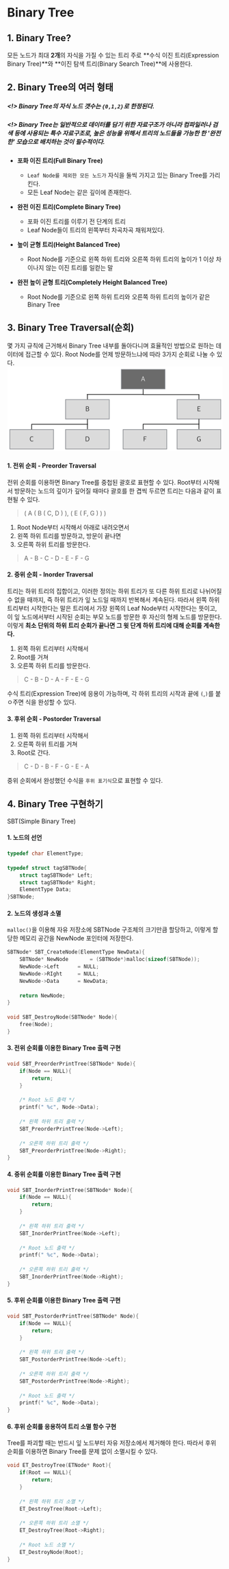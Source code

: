 # Binary Tree

## 1. Binary Tree?
모든 노드가 최대 **2개**의 자식을 가질 수 있는 트리
주로 **수식 이진 트리(Expression Binary Tree)**와 **이진 탐색 트리(Binary Search Tree)**에 사용한다.

## 2. Binary Tree의 여러 형태
##### <!> Binary Tree의 자식 노드 갯수는 `{0,1,2}`로 한정된다.
##### <!> Binary Tree는 일반적으로 데이터를 담기 위한 자료구조가 아니라 컴파일러나 검색 등에 사용되는 특수 자료구조로, 높은 성능을 위해서 트리의 노드들을 가능한 한 '완전한' 모습으로 배치하는 것이 필수적이다.

* **포화 이진 트리(Full Binary Tree)**
  * `Leaf Node를 제외한 모든 노드가` 자식을 둘씩 가지고 있는 Binary Tree를 가리킨다. 
  * 모든 Leaf Node는 같은 깊이에 존재한다.

* **완전 이진 트리(Complete Binary Tree)**
  * 포화 이진 트리를 이루기 전 단계의 트리
  * Leaf Node들이 트리의 왼쪽부터 차곡차곡 채워져있다.

* **높이 균형 트리(Height Balanced Tree)**
  * Root Node를 기준으로 왼쪽 하위 트리와 오른쪽 하위 트리의 높이가 1 이상 차이나지 않는 이진 트리를 일컫는 말

* **완전 높이 균형 트리(Completely Height Balanced Tree)**
  * Root Node를 기준으로 왼쪽 하위 트리와 오른쪽 하위 트리의 높이가 같은 Binary Tree

## 3. Binary Tree Traversal(순회)
몇 가지 규칙에 근거해서 Binary Tree 내부를 돌아다니며 효율적인 방법으로 원하는 데이터에 접근할 수 있다.
Root Node를 언제 방문하느냐에 따라 3가지 순회로 나눌 수 있다.
![]([DS]Binary_Tree모형.png)
#### 1. 전위 순회 - Preorder Traversal
전위 순회를 이용하면 Binary Tree를 중첩된 괄호로 표현할 수 있다.
Root부터 시작해서 방문하는 노드의 깊이가 깊어질 때마다 괄호를 한 겹씩 두르면 트리는 다음과 같이 표현될 수 있다.
> ( A ( B ( C, D ) ), ( E ( F, G ) ) )

1. Root Node부터 시작해서 아래로 내려오면서
2. 왼쪽 하위 트리를 방문하고, 방문이 끝나면
3. 오른쪽 하위 트리를 방문한다.

> A - B - C - D - E - F - G

#### 2. 중위 순회 - Inorder Traversal
트리는 하위 트리의 집합이고, 이러한 정의는 하위 트리가 또 다른 하위 트리로 나뉘어질 수 없을 때까지, 즉 하위 트리가 잎 노드일 때까지 반복해서 계속된다.
따라서 왼쪽 하위 트리부터 시작한다는 말은 트리에서 가장 왼쪽의 Leaf Node부터 시작한다는 뜻이고, 이 잎 노드에서부터 시작된 순회는 부모 노드를 방문한 후 자신의 형제 노드를 방문한다. 이렇게 **최소 단위의 하위 트리 순회가 끝나면 그 윗 단계 하위 트리에 대해 순회를 계속한다.**
1. 왼쪽 하위 트리부터 시작해서
2. Root를 거쳐
3. 오른쪽 하위 트리를 방문한다.

> C - B - D - A - F - E - G

수식 트리(Expression Tree)에 응용이 가능하며, 각 하위 트리의 시작과 끝에 `(`,`)`를 붙ㅇ주면 식을 완성할 수 있다.

#### 3. 후위 순회 - Postorder Traversal
1. 왼쪽 하위 트리부터 시작해서
2. 오른쪽 하위 트리를 거쳐
3. Root로 간다.

> C - D - B - F - G - E - A

중위 순회에서 완성했던 수식을 `후위 표기식`으로 표현할 수 있다.

## 4. Binary Tree 구현하기
SBT(Simple Binary Tree)
#### 1. 노드의 선언
```c
typedef char ElementType;

typedef struct tagSBTNode{
    struct tagSBTNode* Left;
    struct tagSBTNode* Right;
    ElementType Data;
}SBTNode;
```

#### 2. 노드의 생성과 소멸
`malloc()`을 이용해 자유 저장소에 SBTNode 구조체의 크기만큼 할당하고, 이렇게 할당한 메모리 공간을 NewNode 포인터에 저장한다.
```c
SBTNode* SBT_CreateNode(ElementType NewData){
    SBTNode* NewNode       = (SBTNode*)malloc(sizeof(SBTNode));
    NewNode->Left 	   = NULL;
    NewNode->RIght 	   = NULL;
    NewNode->Data 	   = NewData;
    
    return NewNode;
}

void SBT_DestroyNode(SBTNode* Node){
    free(Node);
}
```

#### 3. 전위 순회를 이용한 Binary Tree 출력 구현
```c
void SBT_PreorderPrintTree(SBTNode* Node){
    if(Node == NULL){
    	return;
    }
    
    /* Root 노드 출력 */
    printf(" %c", Node->Data);
    
    /* 왼쪽 하위 트리 출력 */
    SBT_PreorderPrintTree(Node->Left);
    
    /* 오른쪽 하위 트리 출력 */
    SBT_PreorderPrintTree(Node->Right);
}
```

#### 4. 중위 순회를 이용한 Binary Tree 출력 구현
```c
void SBT_InorderPrintTree(SBTNode* Node){
    if(Node == NULL){
    	return;
    }
    
    /* 왼쪽 하위 트리 출력 */
    SBT_InorderPrintTree(Node->Left);
    
    /* Root 노드 출력 */
    printf(" %c", Node->Data);
    
    /* 오른쪽 하위 트리 출력 */
    SBT_InorderPrintTree(Node->Right);
}
```

#### 5. 후위 순회를 이용한 Binary Tree 출력 구현
```c
void SBT_PostorderPrintTree(SBTNode* Node){
    if(Node == NULL){
    	return;
    }
    
    /* 왼쪽 하위 트리 출력 */
    SBT_PostorderPrintTree(Node->Left);
    
    /* 오른쪽 하위 트리 출력 */
    SBT_PostorderPrintTree(Node->Right);
    
    /* Root 노드 출력 */
    printf(" %c", Node->Data);
}
```

#### 6. 후위 순회를 응용하여 트리 소멸 함수 구현
Tree를 파괴할 때는 반드시 잎 노드부터 자유 저장소에서 제거해야 한다. 따라서 후위 순회를 이용하면 Binary Tree를 문제 없이 소멸시킬 수 있다.
```c
void ET_DestroyTree(ETNode* Root){
    if(Root == NULL){
    	return;
    }
    
    /* 왼쪽 하위 트리 소멸 */
    ET_DestroyTree(Root->Left);
    
    /* 오른쪽 하위 트리 소멸 */
    ET_DestroyTree(Root->Right);
    
    /* Root 노드 소멸 */
    ET_DestroyNode(Root);
}
```
